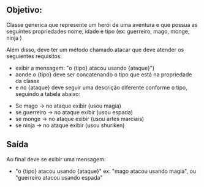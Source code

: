 ## Objetivo:

Classe generica que represente um herói de uma aventura e que 
possua as seguintes propriedades nome, idade e tipo (ex: guerreiro, mago, monge, ninja )

Além disso, deve ter um método chamado atacar que deve atender os seguientes requisitos:

* exibir a mensagem: "o {tipo} atacou usando {ataque}")
* aonde o {tipo} deve ser concatenando o tipo que está na propriedade da classe
* e no {ataque} deve seguir uma descrição diferente conforme o tipo, seguindo a tabela abaixo:

- Se mago -> no ataque exibir (usou magia)
- se guerreiro -> no ataque exibir (usou espada)
- se monge -> no ataque exibir (usou artes marciais)
- se ninja -> no ataque exibir (usou shuriken)

## Saída
Ao final deve se exibir uma mensagem:

- "o {tipo} atacou usando {ataque}" ex: "mago atacou usando magia", ou "guerreiro atacou usando espada"
